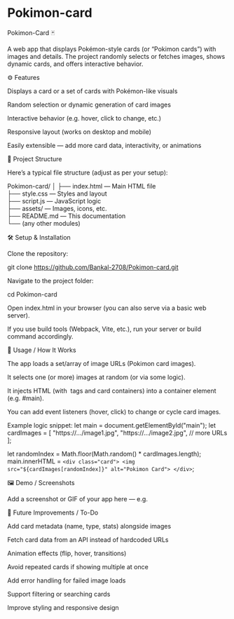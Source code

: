 # Pokimon-card
Pokimon-Card 🃏

A web app that displays Pokémon-style cards (or “Pokimon cards”) with images and details.
The project randomly selects or fetches images, shows dynamic cards, and offers interactive behavior.

⚙️ Features

Displays a card or a set of cards with Pokémon-like visuals

Random selection or dynamic generation of card images

Interactive behavior (e.g. hover, click to change, etc.)

Responsive layout (works on desktop and mobile)

Easily extensible — add more card data, interactivity, or animations

📁 Project Structure

Here’s a typical file structure (adjust as per your setup):

Pokimon-card/
│
├── index.html            — Main HTML file  
├── style.css             — Styles and layout  
├── script.js              — JavaScript logic  
├── assets/                — Images, icons, etc.  
├── README.md             — This documentation  
└── (any other modules)  

🛠️ Setup & Installation

Clone the repository:

git clone https://github.com/Bankal-2708/Pokimon-card.git


Navigate to the project folder:

cd Pokimon-card


Open index.html in your browser (you can also serve via a basic web server).

If you use build tools (Webpack, Vite, etc.), run your server or build command accordingly.

🧩 Usage / How It Works

The app loads a set/array of image URLs (Pokimon card images).

It selects one (or more) images at random (or via some logic).

It injects HTML (with <img> tags and card containers) into a container element (e.g. #main).

You can add event listeners (hover, click) to change or cycle card images.

Example logic snippet:
let main = document.getElementById("main");
let cardImages = [
  "https://…/image1.jpg",
  "https://…/image2.jpg",
  // more URLs
];

let randomIndex = Math.floor(Math.random() * cardImages.length);
main.innerHTML = `<div class="card">
                    <img src="${cardImages[randomIndex]}" alt="Pokimon Card">
                  </div>`;

🖼️ Demo / Screenshots

Add a screenshot or GIF of your app here — e.g.

🔧 Future Improvements / To-Do

Add card metadata (name, type, stats) alongside images

Fetch card data from an API instead of hardcoded URLs

Animation effects (flip, hover, transitions)

Avoid repeated cards if showing multiple at once

Add error handling for failed image loads

Support filtering or searching cards

Improve styling and responsive design
